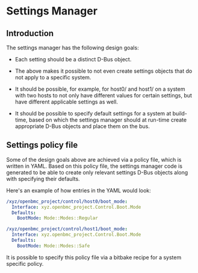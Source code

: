 # Settings Manager

## Introduction

The settings manager has the following design goals:

- Each setting should be a distinct D-Bus object.

- The above makes it possible to not even create settings objects that do not
  apply to a specific system.

- It should be possible, for example, for host0/ and host1/ on a system with two
  hosts to not only have different values for certain settings, but have
  different applicable settings as well.

- It should be possible to specify default settings for a system at build-time,
  based on which the settings manager should at run-time create appropriate
  D-Bus objects and place them on the bus.

## Settings policy file

Some of the design goals above are achieved via a policy file, which is written
in YAML. Based on this policy file, the settings manager code is generated to be
able to create only relevant settings D-Bus objects along with specifying their
defaults.

Here's an example of how entries in the YAML would look:

```yaml
/xyz/openbmc_project/control/host0/boot_mode:
  Interface: xyz.openbmc_project.Control.Boot.Mode
  Defaults:
    BootMode: Mode::Modes::Regular

/xyz/openbmc_project/control/host1/boot_mode:
  Interface: xyz.openbmc_project.Control.Boot.Mode
  Defaults:
    BootMode: Mode::Modes::Safe
```

It is possible to specify this policy file via a bitbake recipe for a system
specific policy.
